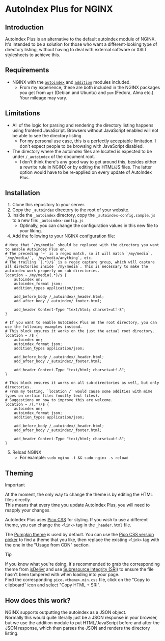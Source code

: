# AutoIndex Plus for NGINX

## Introduction

AutoIndex Plus is an alternative to the default autoindex module of NGINX. It's intended to be a solution for those who want a different-looking type of directory listing, without having to deal with external software or XSLT stylesheets to achieve this.

## Requirements

- NGINX with the [`autoindex`](https://nginx.org/en/docs/http/ngx_http_autoindex_module.html) and [`addition`](https://nginx.org/en/docs/http/ngx_http_addition_module.html) modules included.
    - From my experience, these are both included in the NGINX packages you get from `apt` (Debian and Ubuntu) and `yum` (Fedora, Alma etc.). Your mileage may vary.

## Limitations

- All of the logic for parsing and rendering the directory listing happens using frontend JavaScript. Browsers without JavaScript enabled will not be able to see the directory listing.
    - For my personal use case, this is a perfectly acceptable limitation. I don't expect people to be browsing with JavaScript disabled.
- The directory where the autoindex files are located is expected to be under `/_autoindex` of the document root.
    - I don't think there's any good way to get around this, besides either a rewrite rule in NGINX or by editing the HTML/JS files. The latter option would have to be re-applied on every update of AutoIndex Plus.

## Installation

1. Clone this repository to your server.
2. Copy the `_autoindex` directory to the root of your website.
3. Inside the `_autoindex` directory, copy the `_autoindex-config.sample.js` to a new file: `_autoindex-config.js`
    - Optinally, you can change the configuration values in this new file to your liking.
4. Add the following to your NGINX configuration file:

```nginx
# Note that `/my/media` should be replaced with the directory you want to enable AutoIndex Plus on.
# The preceding `~` is a regex match, so it will match `/my/media`, `/my/media/`, `/my/media/anything`, etc.
# The trailing `(.*)/$` is a regex capture group, which will capture all directories inside `/my/media`. This is necessary to make the autoindex work properly on sub-directories.
location ~ /my/media(.*)/$ {
    autoindex on;
    autoindex_format json;
    addition_types application/json;

    add_before_body /_autoindex/_header.html;
    add_after_body /_autoindex/_footer.html;

    add_header Content-Type "text/html; charset=utf-8";
}
```

```nginx
# If you want to enable AutoIndex Plus on the root directory, you can use the following examples instead.
# This block ensures it works on the just the actual root directory.
location ~ /$ {
    autoindex on;
    autoindex_format json;
    addition_types application/json;

    add_before_body /_autoindex/_header.html;
    add_after_body /_autoindex/_footer.html;

    add_header Content-Type "text/html; charset=utf-8";
}

# This block ensures it works on all sub-directories as well, but only directories.
# From my testing, `location /` would cause some oddities with mime types on certain files (mostly text files).
# Suggestions on how to improve this are welcome.
location ~ /(.*)/$ {
    autoindex on;
    autoindex_format json;
    addition_types application/json;

    add_before_body /_autoindex/_header.html;
    add_after_body /_autoindex/_footer.html;

    add_header Content-Type "text/html; charset=utf-8";
}
```

5. Reload NGINX
    - For example: `sudo nginx -t && sudo nginx -s reload`

## Theming

> [!IMPORTANT]
> At the moment, the only way to change the theme is by editing the HTML files directly.  
> This means that every time you update AutoIndex Plus, you will need to reapply your changes.

AutoIndex Plus uses [Pico CSS](https://picocss.com/) for styling. If you wish to use a different theme, you can change the `<link>` tag in the [`_header.html`](./_autoindex/_header.html) file.

The [Pumpkin theme](https://picocss.com/docs/version-picker/pumpkin) is used by default. You can use the [Pico CSS version picker](https://picocss.com/docs/version-picker) to find a theme that you like, then replace the existing `<link>` tag with the one in the "Usage from CDN" section.

> [!TIP]
> If you know what you're doing, it's recommended to grab the corresponding theme from [jsDelivr](https://www.jsdelivr.com/package/npm/@picocss/pico?tab=files&path=css) and use [Subresource Integrity (SRI)](https://developer.mozilla.org/en-US/docs/Web/Security/Subresource_Integrity) to ensure the file hasn't been tampered with when loading into your page.  
> Find the corresponding `pico.<theme>.min.css` file, click on the "Copy to clipboard" icon and select "Copy HTML + SRI".

## How does this work?

NGINX supports outputting the autoindex as a JSON object.  
Normally this would quite literally just be a JSON response in your browser, but we use the addition module to put HTML/JavaScript before and 
after the JSON response, which then parses the JSON and renders the directory listing.
